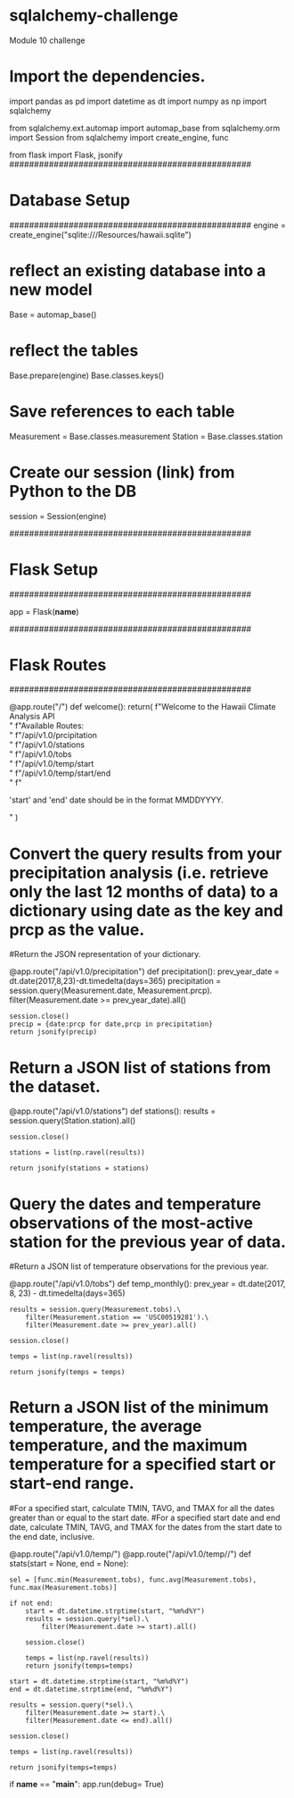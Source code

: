 # sqlalchemy-challenge
Module 10 challenge




# Import the dependencies.
import pandas as pd
import datetime as dt 
import numpy as np 
import sqlalchemy 

from sqlalchemy.ext.automap import automap_base
from sqlalchemy.orm import Session
from sqlalchemy import create_engine, func

from flask import Flask, jsonify
#################################################
# Database Setup
#################################################
engine = create_engine("sqlite:///Resources/hawaii.sqlite")


# reflect an existing database into a new model
Base = automap_base()

# reflect the tables
Base.prepare(engine)
Base.classes.keys()

# Save references to each table

Measurement = Base.classes.measurement
Station = Base.classes.station

# Create our session (link) from Python to the DB

session = Session(engine)

#################################################
# Flask Setup
#################################################

app = Flask(__name__)


#################################################
# Flask Routes
#################################################

@app.route("/")
def welcome():
    return(
        f"Welcome to the Hawaii Climate Analysis API<br/>"
        f"Available Routes:<br/>"
        f"/api/v1.0/prcipitation<br/>"
        f"/api/v1.0/stations<br/>"
        f"/api/v1.0/tobs<br/>"
        f"/api/v1.0/temp/start<br/>"
        f"/api/v1.0/temp/start/end<br/>"
        f"<p>'start' and 'end' date should be in the format MMDDYYYY.</p>"
    )

# Convert the query results from your precipitation analysis (i.e. retrieve only the last 12 months of data) to a dictionary using date as the key and prcp as the value.
#Return the JSON representation of your dictionary.

@app.route("/api/v1.0/precipitation")
def precipitation():
    prev_year_date = dt.date(2017,8,23)-dt.timedelta(days=365)
    precipitation = session.query(Measurement.date, Measurement.prcp).\
        filter(Measurement.date >= prev_year_date).all()
    
    session.close()
    precip = {date:prcp for date,prcp in precipitation}
    return jsonify(precip)

# Return a JSON list of stations from the dataset.
@app.route("/api/v1.0/stations")
def stations():
    results = session.query(Station.station).all()

    session.close()

    stations = list(np.ravel(results))

    return jsonify(stations = stations)

# Query the dates and temperature observations of the most-active station for the previous year of data.
#Return a JSON list of temperature observations for the previous year.

@app.route("/api/v1.0/tobs")
def temp_monthly():
    prev_year = dt.date(2017, 8, 23) - dt.timedelta(days=365)

    results = session.query(Measurement.tobs).\
        filter(Measurement.station == 'USC00519281').\
        filter(Measurement.date >= prev_year).all()
    
    session.close()

    temps = list(np.ravel(results))

    return jsonify(temps = temps)
    

# Return a JSON list of the minimum temperature, the average temperature, and the maximum temperature for a specified start or start-end range.
#For a specified start, calculate TMIN, TAVG, and TMAX for all the dates greater than or equal to the start date.
#For a specified start date and end date, calculate TMIN, TAVG, and TMAX for the dates from the start date to the end date, inclusive.

@app.route("/api/v1.0/temp/<start>")
@app.route("/api/v1.0/temp/<start>/<end>")
def stats(start = None, end = None):

    sel = [func.min(Measurement.tobs), func.avg(Measurement.tobs), func.max(Measurement.tobs)]

    if not end:
        start = dt.datetime.strptime(start, "%m%d%Y")
        results = session.query(*sel).\
            filter(Measurement.date >= start).all()
        
        session.close()

        temps = list(np.ravel(results))
        return jsonify(temps=temps)
    
    start = dt.datetime.strptime(start, "%m%d%Y")
    end = dt.datetime.strptime(end, "%m%d%Y")

    results = session.query(*sel).\
        filter(Measurement.date >= start).\
        filter(Measurement.date <= end).all()
    
    session.close()

    temps = list(np.ravel(results))

    return jsonify(temps=temps)




if __name__ == "__main__":
    app.run(debug= True)


















